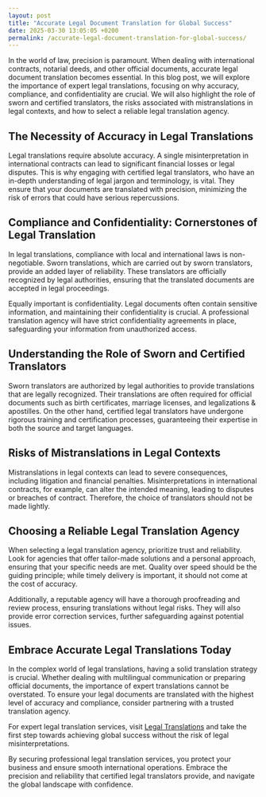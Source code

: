 ```yaml
---
layout: post
title: "Accurate Legal Document Translation for Global Success"
date: 2025-03-30 13:05:05 +0200
permalink: /accurate-legal-document-translation-for-global-success/
---
```



In the world of law, precision is paramount. When dealing with international contracts, notarial deeds, and other official documents, accurate legal document translation becomes essential. In this blog post, we will explore the importance of expert legal translations, focusing on why accuracy, compliance, and confidentiality are crucial. We will also highlight the role of sworn and certified translators, the risks associated with mistranslations in legal contexts, and how to select a reliable legal translation agency.

## The Necessity of Accuracy in Legal Translations

Legal translations require absolute accuracy. A single misinterpretation in international contracts can lead to significant financial losses or legal disputes. This is why engaging with certified legal translators, who have an in-depth understanding of legal jargon and terminology, is vital. They ensure that your documents are translated with precision, minimizing the risk of errors that could have serious repercussions.

## Compliance and Confidentiality: Cornerstones of Legal Translation

In legal translations, compliance with local and international laws is non-negotiable. Sworn translations, which are carried out by sworn translators, provide an added layer of reliability. These translators are officially recognized by legal authorities, ensuring that the translated documents are accepted in legal proceedings.

Equally important is confidentiality. Legal documents often contain sensitive information, and maintaining their confidentiality is crucial. A professional translation agency will have strict confidentiality agreements in place, safeguarding your information from unauthorized access.

## Understanding the Role of Sworn and Certified Translators

Sworn translators are authorized by legal authorities to provide translations that are legally recognized. Their translations are often required for official documents such as birth certificates, marriage licenses, and legalizations & apostilles. On the other hand, certified legal translators have undergone rigorous training and certification processes, guaranteeing their expertise in both the source and target languages.

## Risks of Mistranslations in Legal Contexts

Mistranslations in legal contexts can lead to severe consequences, including litigation and financial penalties. Misinterpretations in international contracts, for example, can alter the intended meaning, leading to disputes or breaches of contract. Therefore, the choice of translators should not be made lightly.

## Choosing a Reliable Legal Translation Agency

When selecting a legal translation agency, prioritize trust and reliability. Look for agencies that offer tailor-made solutions and a personal approach, ensuring that your specific needs are met. Quality over speed should be the guiding principle; while timely delivery is important, it should not come at the cost of accuracy.

Additionally, a reputable agency will have a thorough proofreading and review process, ensuring translations without legal risks. They will also provide error correction services, further safeguarding against potential issues.

## Embrace Accurate Legal Translations Today

In the complex world of legal translations, having a solid translation strategy is crucial. Whether dealing with multilingual communication or preparing official documents, the importance of expert translations cannot be overstated. To ensure your legal documents are translated with the highest level of accuracy and compliance, consider partnering with a trusted translation agency.

For expert legal translation services, visit [Legal Translations](https://www.legaltranslations.be/) and take the first step towards achieving global success without the risk of legal misinterpretations.

By securing professional legal translation services, you protect your business and ensure smooth international operations. Embrace the precision and reliability that certified legal translators provide, and navigate the global landscape with confidence.
